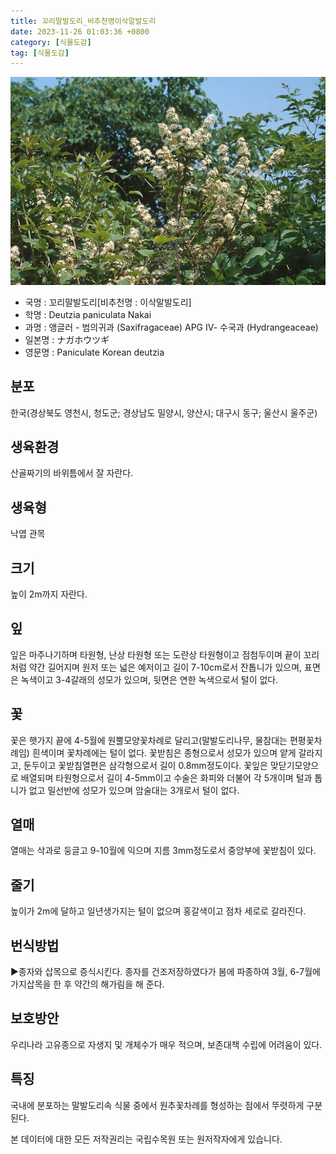 ```yaml
---
title: 꼬리말발도리_비추천명이삭말발도리
date: 2023-11-26 01:03:36 +0800
category: [식물도감]
tag: [식물도감]
---
```




![꼬리말발도리[비추천명 : 이삭말발도리]](/assets/img/fileUpload/plants/basic/Saxifragaceae/Deutzia/1869/1869_1_th2.jpg)
- 국명 : 꼬리말발도리[비추천명 : 이삭말발도리]
- 학명 : Deutzia paniculata Nakai
- 과명 : 앵글러 - 범의귀과 (Saxifragaceae) APG Ⅳ- 수국과 (Hydrangeaceae)
- 일본명 : ナガホウツギ
- 영문명 : Paniculate Korean deutzia


## 분포
한국(경상북도 영천시, 청도군; 경상남도 밀양시, 양산시; 대구시 동구; 울산시 울주군) 
## 생육환경
산골짜기의 바위틈에서 잘 자란다.
## 생육형
낙엽 관목
## 크기
높이 2m까지 자란다.
## 잎
잎은 마주나기하며 타원형, 난상 타원형 또는 도란상 타원형이고 점첨두이며 끝이 꼬리처럼 약간 길어지며 원저 또는 넓은 예저이고 길이 7-10cm로서 잔톱니가 있으며, 표면은 녹색이고 3-4갈래의 성모가 있으며, 뒷면은 연한 녹색으로서 털이 없다.
## 꽃
꽃은 햇가지 끝에 4-5월에 원뿔모양꽃차례로 달리고(말발도리나무, 물참대는 편평꽃차례임) 흰색이며 꽃차례에는 털이 없다. 꽃받침은 종형으로서 성모가 있으며 얕게 갈라지고, 둔두이고 꽃받침열편은 삼각형으로서 길이 0.8mm정도이다. 꽃잎은 맞닫기모양으로 배열되며 타원형으로서 길이 4-5mm이고 수술은 화피와 더불어 각 5개이며 털과 톱니가 없고 밀선반에 성모가 있으며 암술대는 3개로서 털이 없다.
## 열매
열매는 삭과로 둥글고 9-10월에 익으며 지름 3mm정도로서 중앙부에 꽃받침이 있다.
## 줄기
높이가 2m에 달하고 일년생가지는 털이 없으며 홍갈색이고 점차 세로로 갈라진다.
## 번식방법
▶종자와 삽목으로 증식시킨다. 종자를 건조저장하였다가 봄에 파종하여 3월, 6-7월에 가지삽목을 한 후 약간의 해가림을 해 준다.
## 보호방안
우리나라 고유종으로 자생지 및 개체수가 매우 적으며, 보존대책 수립에 어려움이 있다.
## 특징
국내에 분포하는 말발도리속 식물 중에서 원추꽃차례를 형성하는 점에서 뚜렷하게 구분된다. 






본 데이터에 대한 모든 저작권리는 국립수목원 또는 원저작자에게 있습니다.
